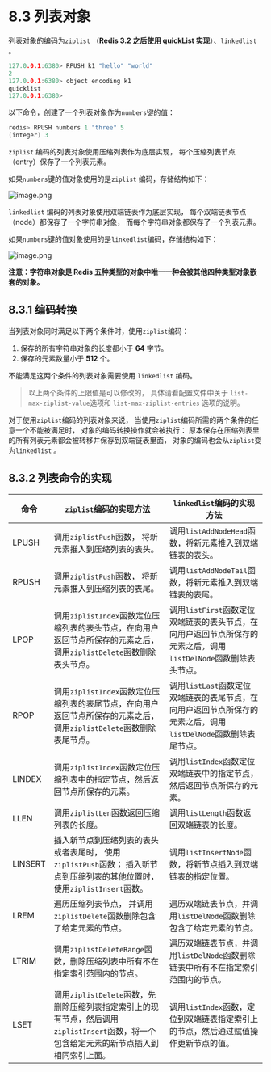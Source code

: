 # 8.3 列表对象

列表对象的编码为`ziplist` （**Redis 3.2 之后使用 quickList 实现**）、`linkedlist` 。

```c
127.0.0.1:6380> RPUSH k1 "hello" "world"
2
127.0.0.1:6380> object encoding k1
quicklist
127.0.0.1:6380>
```

以下命令，创建了一个列表对象作为`numbers`键的值：

```c
redis> RPUSH numbers 1 "three" 5
(integer) 3
```

`ziplist` 编码的列表对象使用压缩列表作为底层实现， 每个压缩列表节点（entry）保存了一个列表元素。

如果`numbers`键的值对象使用的是`ziplist` 编码，存储结构如下：

![image.png](https://gitee.com/zhurundong/picture/raw/master/image-20220324205217-v3d2rqx.png)

`linkedlist` 编码的列表对象使用双端链表作为底层实现， 每个双端链表节点（node）都保存了一个字符串对象， 而每个字符串对象都保存了一个列表元素。

如果`numbers`键的值对象使用的是`linkedlist`编码，存储结构如下：

![image.png](https://gitee.com/zhurundong/picture/raw/master/image-20220324205227-z6hrld2.png)

**注意：字符串对象是 Redis 五种类型的对象中唯一一种会被其他四种类型对象嵌套的对象。**

## 8.3.1 编码转换

当列表对象同时满足以下两个条件时，使用`ziplist`编码：

1. 保存的所有字符串对象的长度都小于 **64** 字节。
2. 保存的元素数量小于 **512** 个。

不能满足这两个条件的列表对象需要使用 `linkedlist` 编码。

> 以上两个条件的上限值是可以修改的， 具体请看配置文件中关于 `list-max-ziplist-value`选项和 `list-max-ziplist-entries` 选项的说明。
>

对于使用`ziplist`编码的列表对象来说， 当使用`ziplist`编码所需的两个条件的任意一个不能被满足时， 对象的编码转换操作就会被执行： 原本保存在压缩列表里的所有列表元素都会被转移并保存到双端链表里面， 对象的编码也会从`ziplist`变为`linkedlist` 。

## 8.3.2 列表命令的实现

|**命令**|`ziplist`编码的实现方法|`linkedlist`编码的实现方法|
| ----------------| ------------------------------------------------------------------------------------------------------------------------------------------------------| ----------------------------------------------------------------------------------------------------------------------------|
|LPUSH|调用`ziplistPush`函数， 将新元素推入到压缩列表的表头。|调用`listAddNodeHead`函数，将新元素推入到双端链表的表头。|
|RPUSH|调用`ziplistPush`函数， 将新元素推入到压缩列表的表尾。|调用`listAddNodeTail`函数，将新元素推入到双端链表的表尾。|
|LPOP|调用`ziplistIndex`函数定位压缩列表的表头节点，在向用户返回节点所保存的元素之后，调用`ziplistDelete`函数删除表头节点。|调用`listFirst`函数定位双端链表的表头节点，在向用户返回节点所保存的元素之后，调用`listDelNode`函数删除表头节点。|
|RPOP|调用`ziplistIndex`函数定位压缩列表的表尾节点，在向用户返回节点所保存的元素之后，调用`ziplistDelete`函数删除表尾节点。|调用`listLast`函数定位双端链表的表尾节点，在向用户返回节点所保存的元素之后，调用`listDelNode`函数删除表尾节点。|
|LINDEX|调用`ziplistIndex`函数定位压缩列表中的指定节点，然后返回节点所保存的元素。|调用`listIndex`函数定位双端链表中的指定节点，然后返回节点所保存的元素。|
|LLEN|调用`ziplistLen`函数返回压缩列表的长度。|调用`listLength`函数返回双端链表的长度。|
|LINSERT|插入新节点到压缩列表的表头或者表尾时， 使用`ziplistPush`函数； 插入新节点到压缩列表的其他位置时，使用`ziplistInsert`函数。|调用`listInsertNode`函数，将新节点插入到双端链表的指定位置。|
|LREM|遍历压缩列表节点， 并调用`ziplistDelete`函数删除包含了给定元素的节点。|遍历双端链表节点，并调用`listDelNode`函数删除包含了给定元素的节点。|
|LTRIM|调用`ziplistDeleteRange`函数，删除压缩列表中所有不在指定索引范围内的节点。|遍历双端链表节点，并调用`listDelNode`函数删除链表中所有不在指定索引范围内的节点。|
|LSET|调用`ziplistDelete`函数，先删除压缩列表指定索引上的现有节点，然后调用`ziplistInsert`函数，将一个包含给定元素的新节点插入到相同索引上面。|调用`listIndex`函数，定位到双端链表指定索引上的节点，然后通过赋值操作更新节点的值。|
